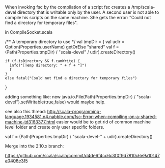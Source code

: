When invoking fsc by the compilation of a script fsc creates a /tmp/scala-devel directory that is writable only by the user.
A second user is not able to compile his scripts on the same machine. She gets the error: "Could not find a directory for temporary files".

in CompileSocket.scala

/** A temporary directory to use */
  val tmpDir = {
    val udir  = Option(Properties.userName) getOrElse "shared"
    val f     = (Path(Properties.tmpDir) / "scala-devel" / udir).createDirectory()
    
    if (f.isDirectory && f.canWrite) {
      info("[Temp directory: " + f + "]")
      f
    }
    else fatal("Could not find a directory for temporary files")
  }

adding something like:
new java.io.File(Path(Properties.tmpDir) / "scala-devel").setWritable(true,false)
would maybe help.

see also this thread:
http://scala-programming-language.1934581.n4.nabble.com/fsc-Error-when-compiling-on-a-shared-machine-td3163377.html
easier would be to get rid of common machine level folder and create only user specific folders.

val f = (Path(Properties.tmpDir) / "scala-devel-" + udir).createDirectory()


Merge into the 2.10.x branch:

https://github.com/scala/scala/commit/d4de6f4cc6c3f0f9d7810c6e9a10147a0406e3f5

